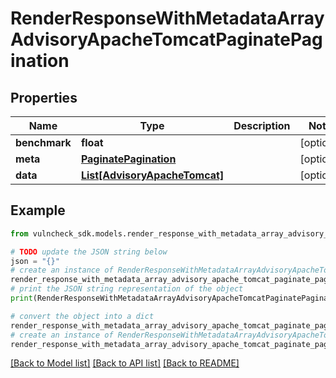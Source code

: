 # RenderResponseWithMetadataArrayAdvisoryApacheTomcatPaginatePagination


## Properties

Name | Type | Description | Notes
------------ | ------------- | ------------- | -------------
**benchmark** | **float** |  | [optional] 
**meta** | [**PaginatePagination**](PaginatePagination.md) |  | [optional] 
**data** | [**List[AdvisoryApacheTomcat]**](AdvisoryApacheTomcat.md) |  | [optional] 

## Example

```python
from vulncheck_sdk.models.render_response_with_metadata_array_advisory_apache_tomcat_paginate_pagination import RenderResponseWithMetadataArrayAdvisoryApacheTomcatPaginatePagination

# TODO update the JSON string below
json = "{}"
# create an instance of RenderResponseWithMetadataArrayAdvisoryApacheTomcatPaginatePagination from a JSON string
render_response_with_metadata_array_advisory_apache_tomcat_paginate_pagination_instance = RenderResponseWithMetadataArrayAdvisoryApacheTomcatPaginatePagination.from_json(json)
# print the JSON string representation of the object
print(RenderResponseWithMetadataArrayAdvisoryApacheTomcatPaginatePagination.to_json())

# convert the object into a dict
render_response_with_metadata_array_advisory_apache_tomcat_paginate_pagination_dict = render_response_with_metadata_array_advisory_apache_tomcat_paginate_pagination_instance.to_dict()
# create an instance of RenderResponseWithMetadataArrayAdvisoryApacheTomcatPaginatePagination from a dict
render_response_with_metadata_array_advisory_apache_tomcat_paginate_pagination_from_dict = RenderResponseWithMetadataArrayAdvisoryApacheTomcatPaginatePagination.from_dict(render_response_with_metadata_array_advisory_apache_tomcat_paginate_pagination_dict)
```
[[Back to Model list]](../README.md#documentation-for-models) [[Back to API list]](../README.md#documentation-for-api-endpoints) [[Back to README]](../README.md)


